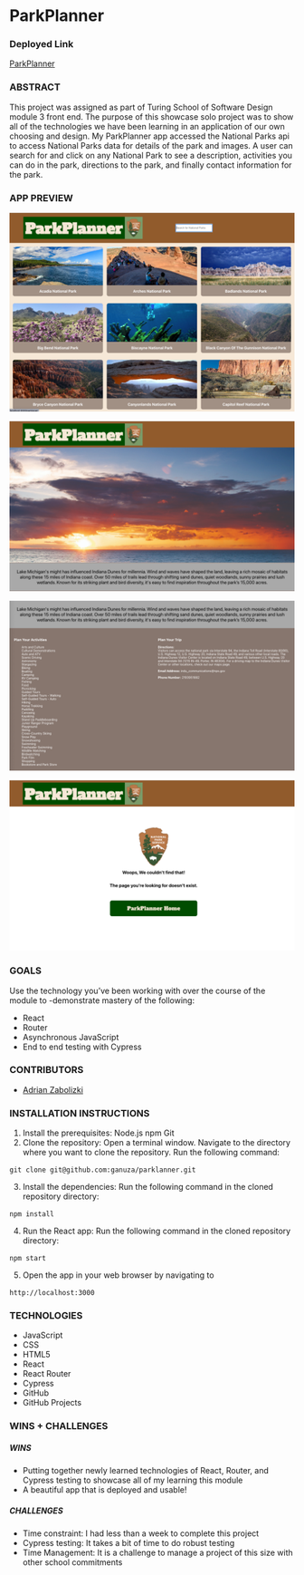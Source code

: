 # ParkPlanner

### Deployed Link
[ParkPlanner](https://parkplanner.vercel.app/)

### **ABSTRACT**
This project was assigned as part of Turing School of Software Design module 3 front end.  The purpose of this showcase solo project was to show all of the technologies we have been learning in an application of our own choosing and design. My ParkPlanner app accessed the National Parks api to access National Parks data for details of the park and images.  A user can search for and click on any National Park to see a description, activities you can do in the park, directions to the park, and finally contact information for the park.

### **APP PREVIEW**	

![Alt text](image.png)

![Alt text](image-1.png)

![Alt text](image-2.png)

![Alt text](image-3.png)

### **GOALS**

Use the technology you’ve been working with over the course of the module to -demonstrate mastery of the following:
- React
- Router
- Asynchronous JavaScript
- End to end testing with Cypress

### **CONTRIBUTORS**

- [Adrian Zabolizki](https://github.com/ganuza) 

### **INSTALLATION INSTRUCTIONS**

1. Install the prerequisites:
  Node.js
  npm
  Git
2. Clone the repository:
  Open a terminal window.
  Navigate to the directory where you want to clone the repository.
  Run the following command:
  ```
  git clone git@github.com:ganuza/parklanner.git
  ```
3. Install the dependencies:
  Run the following command in the cloned repository directory:
  ```
  npm install
  ```
4. Run the React app:
  Run the following command in the cloned repository directory:
  ```
  npm start
  ```
5. Open the app in your web browser by navigating to 
  ```
  http://localhost:3000
  ```
### **TECHNOLOGIES**
- JavaScript
- CSS
- HTML5
- React
- React Router
- Cypress
- GitHub
- GitHub Projects

### **WINS + CHALLENGES**

##### WINS
- Putting together newly learned technologies of React, Router, and Cypress testing to showcase all of my learning this module
- A beautiful app that is deployed and usable!

##### CHALLENGES
- Time constraint:  I had less than a week to complete this project
- Cypress testing:  It takes a bit of time to do robust testing
- Time Management:  It is a challenge to manage a project of this size with other school commitments
